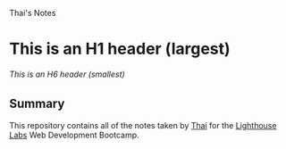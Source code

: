 Thai's Notes
# This is an H1 header (largest)
###### This is an H6 header (smallest)
## Summary
This repository contains all of the notes taken by [Thai](https://github.com/Thainnt) for the [Lighthouse Labs](https://www.lighthouselabs.ca/) Web Development Bootcamp.